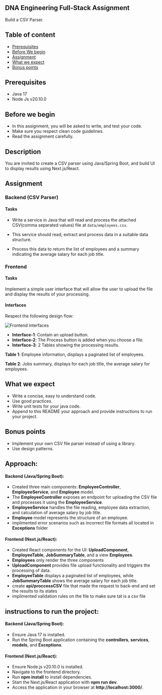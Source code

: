 ## DNA Engineering Full-Stack Assignment
Build a CSV Parser.

## Table of content
- [Prerequisites](#prerequisites)
- [Before We begin](#before-we-begin)
- [Assignment](#assignment)
- [What we expect](#what-we-expect)
- [Bonus points](#bonus-points)

## Prerequisites
- Java 17
- Node Js v20.10.0

## Before we begin
- In this assignment, you will be asked to write, and test your code.
- Make sure you respect clean code guidelines.
- Read the assignment carefully.

## Description
You are invited to create a CSV parser using Java/Spring Boot, and build UI to display results using Next.js/React.

## Assignment

### Backend (CSV Parser)

#### Tasks

- Write a service in Java that will read and process the attached CSV(comma separated values) file at `data/employees.csv`.

- This service should read, extract and process data in a suitable data structure.

- Process this data to return the list of employees and a summary indicating the average salary for each job title.

### Frontend

#### Tasks
Implement a simple user interface that will allow the user to upload the file and display the results of your processing.

#### Interfaces

Respect the following design flow:

![Frontend interfaces](./static/interfaces.png)

- **Interface-1**: Contain an upload button.
- **Interface-2**: The Process button is added when you choose a file.
- **Interface-3**: 2 Tables showing the processing results.

**Table 1**: Employee information, displays a paginated list of employees.

**Table 2**: Jobs summary, displays for each job title, the average salary for employees.

## What we expect
- Write a concise, easy to understand code.
- Use good practices.
- Write unit tests for your java code.
- Append to this README your approach and provide instructions to run your project.

## Bonus points
- Implement your own CSV file parser instead of using a library.
- Use design patterns.

## Approach:

#### Backend (Java/Spring Boot):
- Created three main components: **EmployeeController**, **EmployeeService**, and **Employee** model.
- The **EmployeeController** exposes an endpoint for uploading the CSV file and processes it using the **EmployeeService**.
- **EmployeeService** handles the file reading, employee data extraction, and calculation of average salary by job title.
- **Employee** model represents the structure of an employee.
- implimented error scenarios such as incorrect file formats all located in **Exceptions** folder

#### Frontend (Next.js/React):
- Created React components for the UI: **UploadComponent**, **EmployeeTable**, **JobSummaryTable**, and a view **Employees**.
- **Employees** only render the three components 
- **UploadComponent** provides file upload functionality and triggers the processing of data.
- **EmployeeTable** displays a paginated list of employees, while **JobSummaryTable** shows the average salary for each job title.
- create **api/proccessCSV** file that made the request to back-end and set the results to its states
- implimented validation rules on the file to make sure tat is a csv file

## instructions to run the project:

#### Backend (Java/Spring Boot):
- Ensure Java 17 is installed.
- Run the Spring Boot application containing the **controllers**, **services**, **models**, and **Exceptions**.

#### Frontend (Next.js/React):
- Ensure Node.js v20.10.0 is installed.
- Navigate to the frontend directory.
- Run **npm install** to install dependencies.
- Start the Next.js/React application with **npm run dev**.
- Access the application in your browser at **http://localhost:3000/**.